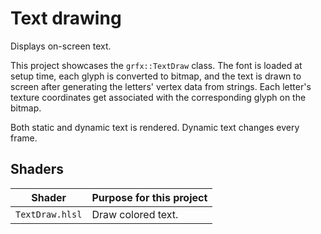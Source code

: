 # Text drawing

Displays on-screen text.

This project showcases the `grfx::TextDraw` class. The font is loaded at setup time, each glyph is converted to bitmap, and the text is drawn to screen after generating the letters' vertex data from strings. Each letter's texture coordinates get associated with the corresponding glyph on the bitmap.

Both static and dynamic text is rendered. Dynamic text changes every frame.

## Shaders

Shader          | Purpose for this project
--------------- | ----------------------------
`TextDraw.hlsl` | Draw colored text.
